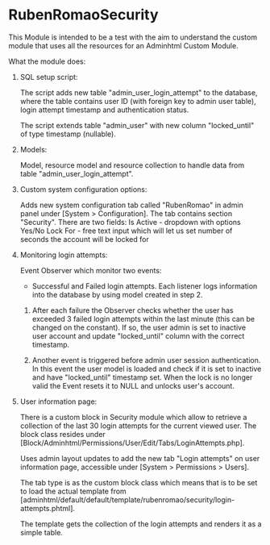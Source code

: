 # RubenRomaoSecurity

This Module is intended to be a test with the aim to understand the custom module that uses all the resources for an Adminhtml Custom Module.

What the module does:

1.  SQL setup script: 

    The script adds new table "admin_user_login_attempt" to the database, where the table
    contains user ID (with foreign key to admin user table), login attempt timestamp and authentication status.

    The script extends table "admin_user" with new column "locked_until" of type timestamp (nullable).

2.  Models:

    Model, resource model and resource collection to handle data from table "admin_user_login_attempt". 

3.  Custom system configuration options:

    Adds new system configuration tab called "RubenRomao" in admin panel under [System > Configuration]. 
    The tab contains section "Security".
    There are two fields:
    Is Active - dropdown with options Yes/No
    Lock For - free text input which will let us set number of seconds the account will be locked for
    
4.  Monitoring login attempts:

    Event Observer which monitor two events: 
    - Successful and Failed login attempts.
    Each listener logs information into the database by using model created in step 2.
    1. After each failure the Observer checks whether the user has exceeded 3 failed login attempts within 
    the last minute (this can be changed on the constant). 
    If so, the user admin is set to inactive user account and update "locked_until"
    column with the correct timestamp.
    
    2. Another event is triggered before admin user session authentication.
    In this event the user model is loaded and check if it is set to inactive and have "locked_until" timestamp set.
    When the lock is no longer valid the Event resets it to NULL and unlocks user's account.
        
5.  User information page:

    There is a custom block in Security module which allow to retrieve a collection
    of the last 30 login attempts for the current viewed user. 
    The block class resides under [Block/Adminhtml/Permissions/User/Edit/Tabs/LoginAttempts.php].

    Uses admin layout updates to add the new tab "Login attempts" on user information page, 
    accessible under [System > Permissions > Users].
    
    The tab type is as the custom block class which means that is to be set to load the actual template
    from [adminhtml/default/default/template/rubenromao/security/login-attempts.phtml].

    The template gets the collection of the login attempts and renders it as a simple table.
